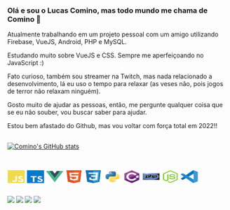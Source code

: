 ### Olá e sou o Lucas Comino, mas todo mundo me chama de Comino 👋

Atualmente trabalhando em um projeto pessoal com um amigo utilizando Firebase, VueJS, Android, PHP e MySQL.

Estudando muito sobre VueJS e CSS. Sempre me aperfeiçoando no JavaScript :)

Fato curioso, também sou streamer na Twitch, mas nada relacionado a desenvolvimento, lá eu uso o tempo para relaxar (as veses não, pois jogos de terror não relaxam ninguém).

Gosto muito de ajudar as pessoas, então, me pergunte qualquer coisa que se eu não souber, vou buscar saber para ajudar.

Estou bem afastado do Github, mas vou voltar com força total em 2022!! 

##

[![Comino's GitHub stats](https://github-readme-stats.vercel.app/api?username=lcomino&theme=midnight-purple)](https://github.com/lcomino/github-readme-stats)

##

<div style="display: inline_block"><br>
  <img align="center" alt="comino-Js" height="30" width="40" src="https://raw.githubusercontent.com/devicons/devicon/master/icons/javascript/javascript-plain.svg">
  <img align="center" alt="comino-Ts" height="30" width="40" src="https://raw.githubusercontent.com/devicons/devicon/master/icons/typescript/typescript-plain.svg">
  <img align="center" alt="comino-React" height="30" width="40" src="https://raw.githubusercontent.com/devicons/devicon/master/icons/vuejs/vuejs-original.svg">
  <img align="center" alt="comino-HTML" height="30" width="40" src="https://raw.githubusercontent.com/devicons/devicon/master/icons/html5/html5-original.svg">
  <img align="center" alt="comino-CSS" height="30" width="40" src="https://raw.githubusercontent.com/devicons/devicon/master/icons/css3/css3-original.svg">
  <img align="center" alt="comino-Python" height="30" width="40" src="https://raw.githubusercontent.com/devicons/devicon/master/icons/python/python-original.svg">
  <img align="center" alt="comino-Csharp" height="30" width="40" src="https://raw.githubusercontent.com/devicons/devicon/master/icons/csharp/csharp-original.svg">
  <img align="center" alt="comino-Csharp" height="30" width="40" src="https://raw.githubusercontent.com/devicons/devicon/master/icons/php/php-original.svg">
  <img align="center" alt="comino-Csharp" height="30" width="40" src="https://raw.githubusercontent.com/devicons/devicon/master/icons/nodejs/nodejs-original.svg">  
  <img align="center" alt="comino-Csharp" height="30" width="40" src="https://raw.githubusercontent.com/devicons/devicon/master/icons/vscode/vscode-original.svg">
</div>

##

<div>   
  <a href="https://instagram.com/lucas.comino_" target="_blank"><img src="https://img.shields.io/badge/-Instagram-%23E4405F?style=for-the-badge&logo=instagram&logoColor=white" target="_blank"></a>
 	<a href="https://www.twitch.tv/zoidepombareal" target="_blank"><img src="https://img.shields.io/badge/Twitch-9146FF?style=for-the-badge&logo=twitch&logoColor=white" target="_blank"></a> 
  <a href = "mailto:lcomino3d@gmail.com"><img src="https://img.shields.io/badge/-Gmail-%23333?style=for-the-badge&logo=gmail&logoColor=white" target="_blank"></a>
  <a href="https://www.linkedin.com/in/lucas-comino-66268922/" target="_blank"><img src="https://img.shields.io/badge/-LinkedIn-%230077B5?style=for-the-badge&logo=linkedin&logoColor=white" target="_blank"></a> 
 
<!--   ![Snake animation](https://github.com/lcomino/lcomino/blob/output/github-contribution-grid-snake.svg) -->
 
</div>

<!--
**lcomino/lcomino** is a ✨ _special_ ✨ repository because its `README.md` (this file) appears on your GitHub profile.

Here are some ideas to get you started:

- 🔭 I’m currently working on ...
- 🌱 I’m currently learning ...
- 👯 I’m looking to collaborate on ...
- 🤔 I’m looking for help with ...
- 💬 Ask me about ...
- 📫 How to reach me: ...
- 😄 Pronouns: ...
- ⚡ Fun fact: ...
-->
